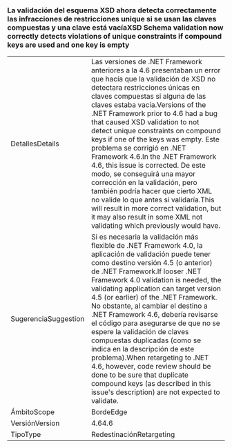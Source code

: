 ### <a name="xsd-schema-validation-now-correctly-detects-violations-of-unique-constraints-if-compound-keys-are-used-and-one-key-is-empty"></a><span data-ttu-id="b3d6e-101">La validación del esquema XSD ahora detecta correctamente las infracciones de restricciones unique si se usan las claves compuestas y una clave está vacía</span><span class="sxs-lookup"><span data-stu-id="b3d6e-101">XSD Schema validation now correctly detects violations of unique constraints if compound keys are used and one key is empty</span></span>

|   |   |
|---|---|
|<span data-ttu-id="b3d6e-102">Detalles</span><span class="sxs-lookup"><span data-stu-id="b3d6e-102">Details</span></span>|<span data-ttu-id="b3d6e-103">Las versiones de .NET Framework anteriores a la 4.6 presentaban un error que hacía que la validación de XSD no detectara restricciones únicas en claves compuestas si alguna de las claves estaba vacía.</span><span class="sxs-lookup"><span data-stu-id="b3d6e-103">Versions of the .NET Framework prior to 4.6 had a bug that caused XSD validation to not detect unique constraints on compound keys if one of the keys was empty.</span></span> <span data-ttu-id="b3d6e-104">Este problema se corrigió en .NET Framework 4.6.</span><span class="sxs-lookup"><span data-stu-id="b3d6e-104">In the .NET Framework 4.6, this issue is corrected.</span></span> <span data-ttu-id="b3d6e-105">De este modo, se conseguirá una mayor corrección en la validación, pero también podría hacer que cierto XML no valide lo que antes sí validaría.</span><span class="sxs-lookup"><span data-stu-id="b3d6e-105">This will result in more correct validation, but it may also result in some XML not validating which previously would have.</span></span>|
|<span data-ttu-id="b3d6e-106">Sugerencia</span><span class="sxs-lookup"><span data-stu-id="b3d6e-106">Suggestion</span></span>|<span data-ttu-id="b3d6e-107">Si es necesaria la validación más flexible de .NET Framework 4.0, la aplicación de validación puede tener como destino versión 4.5 (o anterior) de .NET Framework.</span><span class="sxs-lookup"><span data-stu-id="b3d6e-107">If looser .NET Framework 4.0 validation is needed, the validating application can target version 4.5 (or earlier) of the .NET Framework.</span></span> <span data-ttu-id="b3d6e-108">No obstante, al cambiar el destino a .NET Framework 4.6, debería revisarse el código para asegurarse de que no se espere la validación de claves compuestas duplicadas (como se indica en la descripción de este problema).</span><span class="sxs-lookup"><span data-stu-id="b3d6e-108">When retargeting to .NET 4.6, however, code review should be done to be sure that duplicate compound keys (as described in this issue's description) are not expected to validate.</span></span>|
|<span data-ttu-id="b3d6e-109">Ámbito</span><span class="sxs-lookup"><span data-stu-id="b3d6e-109">Scope</span></span>|<span data-ttu-id="b3d6e-110">Borde</span><span class="sxs-lookup"><span data-stu-id="b3d6e-110">Edge</span></span>|
|<span data-ttu-id="b3d6e-111">Versión</span><span class="sxs-lookup"><span data-stu-id="b3d6e-111">Version</span></span>|<span data-ttu-id="b3d6e-112">4.6</span><span class="sxs-lookup"><span data-stu-id="b3d6e-112">4.6</span></span>|
|<span data-ttu-id="b3d6e-113">Tipo</span><span class="sxs-lookup"><span data-stu-id="b3d6e-113">Type</span></span>|<span data-ttu-id="b3d6e-114">Redestinación</span><span class="sxs-lookup"><span data-stu-id="b3d6e-114">Retargeting</span></span>|

